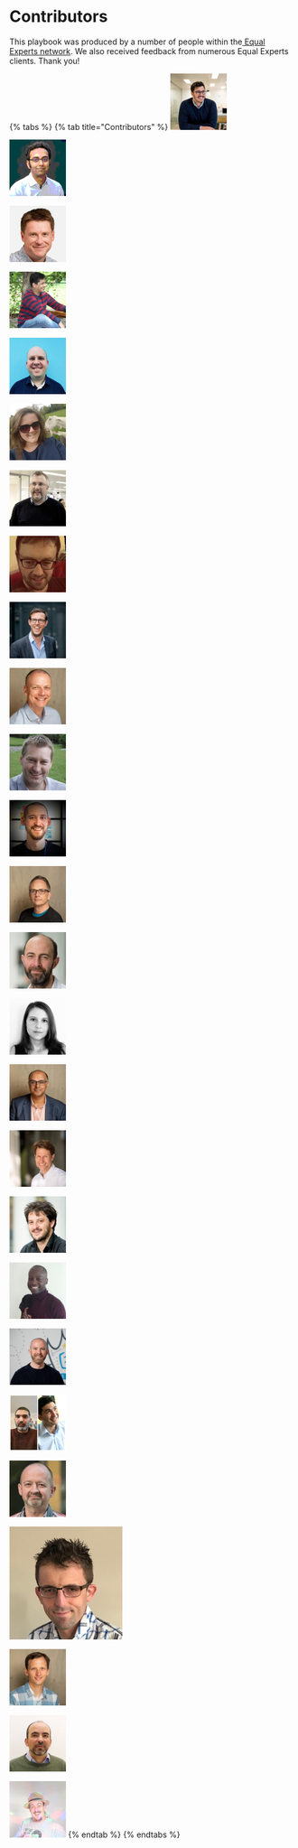 # Contributors

This playbook was produced by a number of people within the[ Equal Experts network](https://www.equalexperts.com/our-people/our-network/). We also received feedback from numerous Equal Experts clients. Thank you!

{% tabs %}
{% tab title="Contributors" %}
![Adam Hansrod](../.gitbook/assets/adamhansrod%20%281%29.png)

![Ali Lotia](../.gitbook/assets/alilotia%20%281%29.png)

![Alun Coppack](../.gitbook/assets/aluncoppack%20%281%29.png)

![Anant Pal](../.gitbook/assets/anantpal.jpeg)

![Andy Singleton](../.gitbook/assets/andysingleton.png)

![Beccy Stafford](../.gitbook/assets/beccystafford.png)

![Brian Mason](../.gitbook/assets/brianmason.png)

![Dan Haughey](../.gitbook/assets/danhaughey.png)

![Dan Mitchell](../.gitbook/assets/danmitchell.jpg)

![Darren Walker](../.gitbook/assets/darrenwalker.png)

![Dave Hewett](../.gitbook/assets/davehewett.png)

![Edd Grant](../.gitbook/assets/eddgrant%20%281%29.png)

![Jon Barber](../.gitbook/assets/jonbarber.png)

![Jon Dickinson](../.gitbook/assets/jondickinson.png)

![Katarzyna Kittel](../.gitbook/assets/katarzynakittel.png)

![Kulvinder Singh](../.gitbook/assets/kulvindersingh.jpeg)

![Lyndsay Prewer](../.gitbook/assets/lyndsayprewer.png)

![Matt Ralph](../.gitbook/assets/matthewraplh.png)

![Ogonna Iwunze](../.gitbook/assets/ogonnaiwunze.jpg)

![Paul O&apos;Donnell](../.gitbook/assets/paulodonnell.png)

![Reda Hmeid](../.gitbook/assets/redahmeid.png)

![Sam McGregor](../.gitbook/assets/sammcgregor.png)

![Steve Smith](../.gitbook/assets/stevesmith.jpg)

![Stuart Gunter](../.gitbook/assets/stuartgunter%20%281%29.png)

![Thomas de Cad&apos;oro Granier](../.gitbook/assets/thomasdecadorogranier.png)

![Tom Grace](../.gitbook/assets/tomgrace.png)
{% endtab %}
{% endtabs %}



